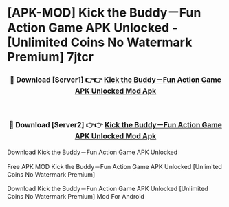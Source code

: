 # [APK-MOD] Kick the Buddy－Fun Action Game APK Unlocked - [Unlimited Coins No Watermark Premium] 7jtcr



<div align="center">
<h3>🔴 Download [Server1] 👉👉 <a href="https://momento.my/?title=Kick_the_Buddy－Fun_Action_Game_APK_Unlocked">Kick the Buddy－Fun Action Game APK Unlocked Mod Apk</a></h3><br>

<h3>🔴 Download [Server2] 👉👉 <a href="https://momento.my/?title=Kick_the_Buddy－Fun_Action_Game_APK_Unlocked">Kick the Buddy－Fun Action Game APK Unlocked Mod Apk</a></h3>
</div>



Download Kick the Buddy－Fun Action Game APK Unlocked 

Free APK MOD Kick the Buddy－Fun Action Game APK Unlocked [Unlimited Coins No Watermark Premium]

Download Kick the Buddy－Fun Action Game APK Unlocked [Unlimited Coins No Watermark Premium] Mod For Android
